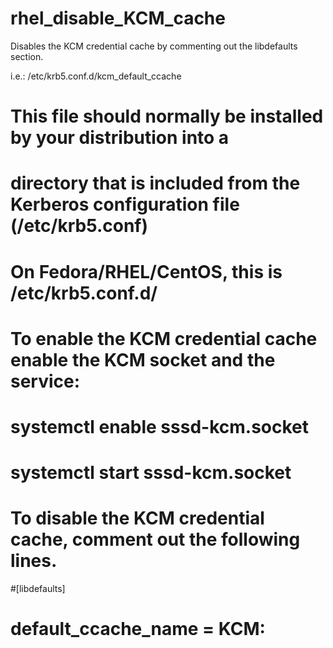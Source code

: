 # rhel_disable_KCM_cache
Disables the KCM credential cache by commenting out the libdefaults section. 

i.e.:
/etc/krb5.conf.d/kcm_default_ccache 

# This file should normally be installed by your distribution into a
# directory that is included from the Kerberos configuration file (/etc/krb5.conf)
# On Fedora/RHEL/CentOS, this is /etc/krb5.conf.d/
#
# To enable the KCM credential cache enable the KCM socket and the service:
#   systemctl enable sssd-kcm.socket
#   systemctl start sssd-kcm.socket
#
# To disable the KCM credential cache, comment out the following lines.

#[libdefaults]
#    default_ccache_name = KCM:
